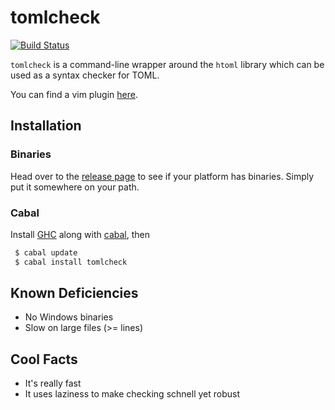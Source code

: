 # tomlcheck

[![Build Status](https://travis-ci.org/vmchale/tomlcheck.svg?branch=master)](https://travis-ci.org/vmchale/tomlcheck)

`tomlcheck` is a command-line wrapper around the `htoml` library which can be
used as a syntax checker for TOML.

You can find a vim plugin [here](https://github.com/vmchale/tomlcheck-vim).

## Installation

### Binaries

Head over to the [release page](https://github.com/vmchale/tomlcheck/releases) to see if your platform has
binaries. Simply put it somewhere on your path.

### Cabal

Install [GHC](https://www.haskell.org/ghc/download.html) along with 
[cabal](https://www.haskell.org/downloads#minimal), then

```bash
 $ cabal update
 $ cabal install tomlcheck
```

## Known Deficiencies

  * No Windows binaries
  * Slow on large files (>= lines)

## Cool Facts
  
  * It's really fast
  * It uses laziness to make checking schnell yet robust
